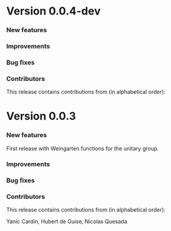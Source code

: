 # Version 0.0.4-dev

### New features

### Improvements

### Bug fixes

### Contributors

This release contains contributions from (in alphabetical order):


# Version 0.0.3

### New features

First release with Weingarten functions for the unitary group.

### Improvements

### Bug fixes

### Contributors

This release contains contributions from (in alphabetical order):

Yanic Cardin, Hubert de Guise, Nicolas Quesada
